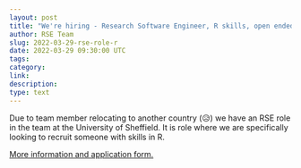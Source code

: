 ```yaml
---
layout: post
title: "We're hiring - Research Software Engineer, R skills, open ended"
author: RSE Team
slug: 2022-03-29-rse-role-r
date: 2022-03-29 09:30:00 UTC
tags:
category:
link:
description:
type: text
---
```


Due to team member relocating to another country (😥) we have an RSE role in the team at the University of Sheffield. It is role where we are specifically looking to recruit someone with skills in R.

[More information and application form.](https://www.jobs.ac.uk/job/COK027/research-software-engineer)
